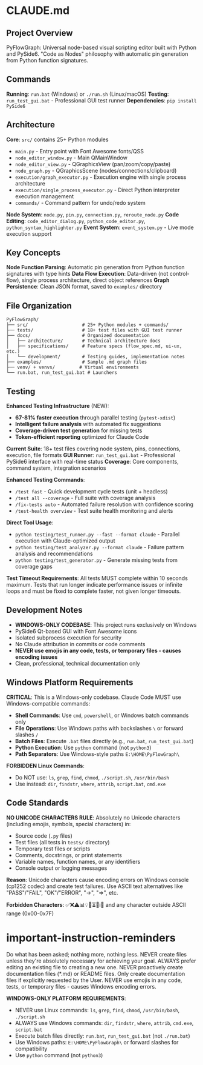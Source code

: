 # CLAUDE.md

## Project Overview

PyFlowGraph: Universal node-based visual scripting editor built with Python and PySide6. "Code as Nodes" philosophy with automatic pin generation from Python function signatures.

## Commands

**Running**: `run.bat` (Windows) or `./run.sh` (Linux/macOS)
**Testing**: `run_test_gui.bat` - Professional GUI test runner
**Dependencies**: `pip install PySide6`

## Architecture

**Core**: `src/` contains 25+ Python modules

- `main.py` - Entry point with Font Awesome fonts/QSS
- `node_editor_window.py` - Main QMainWindow
- `node_editor_view.py` - QGraphicsView (pan/zoom/copy/paste)
- `node_graph.py` - QGraphicsScene (nodes/connections/clipboard)
- `execution/graph_executor.py` - Execution engine with single process architecture
- `execution/single_process_executor.py` - Direct Python interpreter execution management
- `commands/` - Command pattern for undo/redo system

**Node System**: `node.py`, `pin.py`, `connection.py`, `reroute_node.py`
**Code Editing**: `code_editor_dialog.py`, `python_code_editor.py`, `python_syntax_highlighter.py`
**Event System**: `event_system.py` - Live mode execution support

## Key Concepts

**Node Function Parsing**: Automatic pin generation from Python function signatures with type hints
**Data Flow Execution**: Data-driven (not control-flow), single process architecture, direct object references
**Graph Persistence**: Clean JSON format, saved to `examples/` directory

## File Organization

```
PyFlowGraph/
├── src/                    # 25+ Python modules + commands/
├── tests/                  # 18+ test files with GUI test runner
├── docs/                   # Organized documentation
│   ├── architecture/       # Technical architecture docs
│   ├── specifications/     # Feature specs (flow_spec.md, ui-ux, etc.)
│   └── development/        # Testing guides, implementation notes
├── examples/               # Sample .md graph files
├── venv/ + venvs/         # Virtual environments
└── run.bat, run_test_gui.bat # Launchers
```

## Testing

**Enhanced Testing Infrastructure** (NEW):
- **67-81% faster execution** through parallel testing (`pytest-xdist`)
- **Intelligent failure analysis** with automated fix suggestions
- **Coverage-driven test generation** for missing tests
- **Token-efficient reporting** optimized for Claude Code

**Current Suite**: 18+ test files covering node system, pins, connections, execution, file formats
**GUI Runner**: `run_test_gui.bat` - Professional PySide6 interface with real-time status
**Coverage**: Core components, command system, integration scenarios

**Enhanced Testing Commands**:
- `/test fast` - Quick development cycle tests (unit + headless)
- `/test all --coverage` - Full suite with coverage analysis
- `/fix-tests auto` - Automated failure resolution with confidence scoring
- `/test-health overview` - Test suite health monitoring and alerts

**Direct Tool Usage**:
- `python testing/test_runner.py --fast --format claude` - Parallel execution with Claude-optimized output
- `python testing/test_analyzer.py --format claude` - Failure pattern analysis and recommendations
- `python testing/test_generator.py` - Generate missing tests from coverage gaps

**Test Timeout Requirements**: All tests MUST complete within 10 seconds maximum. Tests that run longer indicate performance issues or infinite loops and must be fixed to complete faster, not given longer timeouts.

## Development Notes

- **WINDOWS-ONLY CODEBASE**: This project runs exclusively on Windows
- PySide6 Qt-based GUI with Font Awesome icons
- Isolated subprocess execution for security
- No Claude attribution in commits or code comments
- **NEVER use emojis in any code, tests, or temporary files - causes encoding issues**
- Clean, professional, technical documentation only

## Windows Platform Requirements

**CRITICAL**: This is a Windows-only codebase. Claude Code MUST use Windows-compatible commands:

- **Shell Commands**: Use `cmd`, `powershell`, or Windows batch commands only
- **File Operations**: Use Windows paths with backslashes `\` or forward slashes `/`
- **Batch Files**: Execute `.bat` files directly (e.g., `run.bat`, `run_test_gui.bat`)
- **Python Execution**: Use `python` command (not `python3`)
- **Path Separators**: Use Windows-style paths `E:\HOME\PyFlowGraph\`

**FORBIDDEN Linux Commands**:
- Do NOT use: `ls`, `grep`, `find`, `chmod`, `./script.sh`, `/usr/bin/bash`
- Use instead: `dir`, `findstr`, `where`, `attrib`, `script.bat`, `cmd.exe`

## Code Standards

**NO UNICODE CHARACTERS RULE**: Absolutely no Unicode characters (including emojis, symbols, special characters) in:

- Source code (`.py` files)
- Test files (all tests in `tests/` directory)
- Temporary test files or scripts
- Comments, docstrings, or print statements
- Variable names, function names, or any identifiers
- Console output or logging messages

**Reason**: Unicode characters cause encoding errors on Windows console (cp1252 codec) and create test failures. Use ASCII text alternatives like "PASS"/"FAIL", "OK"/"ERROR", "->", "=>", etc.

**Forbidden Characters**: ✅❌⚠️📊💡🔄⏳🚨ℹ️🎯 and any character outside ASCII range (0x00-0x7F)

# important-instruction-reminders

Do what has been asked; nothing more, nothing less.
NEVER create files unless they're absolutely necessary for achieving your goal.
ALWAYS prefer editing an existing file to creating a new one.
NEVER proactively create documentation files (*.md) or README files. Only create documentation files if explicitly requested by the User.
NEVER use emojis in any code, tests, or temporary files - causes Windows encoding errors.

**WINDOWS-ONLY PLATFORM REQUIREMENTS**:
- NEVER use Linux commands: `ls`, `grep`, `find`, `chmod`, `/usr/bin/bash`, `./script.sh`
- ALWAYS use Windows commands: `dir`, `findstr`, `where`, `attrib`, `cmd.exe`, `script.bat`
- Execute batch files directly: `run.bat`, `run_test_gui.bat` (not `./run.bat`)
- Use Windows paths: `E:\HOME\PyFlowGraph\` or forward slashes for compatibility
- Use `python` command (not `python3`)
